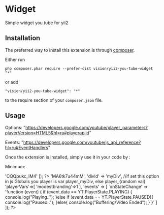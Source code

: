 Widget
======
Simple widget you tube for yii2

Installation
------------

The preferred way to install this extension is through [composer](http://getcomposer.org/download/).

Either run

```
php composer.phar require --prefer-dist vision/yii2-you-tube-widget "*"
```

or add

```
"vision/yii2-you-tube-widget": "*"
```

to the require section of your `composer.json` file.


Usage
-----



Options: "https://developers.google.com/youtube/player_parameters?playerVersion=HTML5&hl=ru#playerapiid"

Events: "https://developers.google.com/youtube/js_api_reference?hl=ru#EventHandlers"

Once the extension is installed, simply use it in your code by  :

Minimum: 

<?php  echo \vision\ytbwidget\YouTube::widget([

    'videoId' => 'OQQpukc_IM4'
    
]); ?>

<?= \vision\ytbwidget\YouTube::widget([

    'videoId' => 'MA6tk7u44mM',
    
    'divId' => 'myDiv', //if set this option in js Globals you player is var player_myDiv, else player_{random val}
    
    'playerVars'=>[
    
        'modestbranding'=>1
        
    ],
    
    'events' => [
    
        'onStateChange' => 'function (event) {
        
            if (event.data == YT.PlayerState.PLAYING) {
            
                console.log("Playing..");
                
            }else if (event.data == YT.PlayerState.PAUSED){
            
                console.log("Paused..");
                
            }else{
            
                console.log("Buffering/Video Ended");
                
            }
            
        }'
        
    ]    
]); ?>